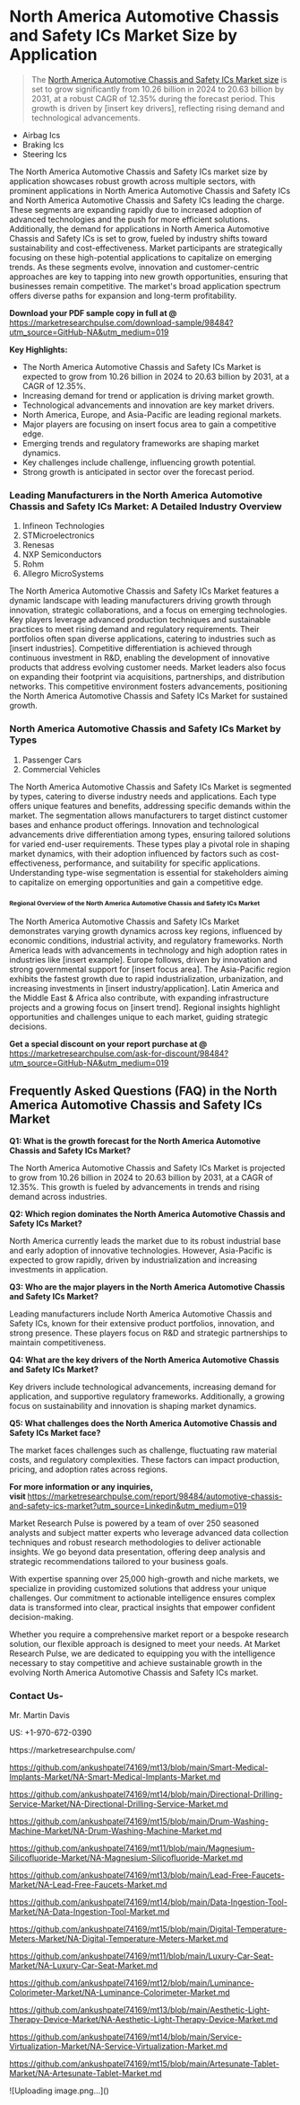 <h1>North America Automotive Chassis and Safety ICs Market&nbsp;Size by Application</h1><blockquote><p>The <a href="https://marketresearchpulse.com/download-sample/98484?utm_source=GitHub-NA&amp;utm_medium=019">North America Automotive Chassis and Safety ICs Market size</a> is set to grow significantly from 10.26 billion in 2024 to 20.63 billion by 2031, at a robust CAGR of 12.35% during the forecast period. This growth is driven by [insert key drivers], reflecting rising demand and technological advancements.</p></blockquote><ul><li>Airbag Ics<li> Braking Ics<li> Steering Ics</li></ul><p>The North America Automotive Chassis and Safety ICs market size by application showcases robust growth across multiple sectors, with prominent applications in North America Automotive Chassis and Safety ICs and North America Automotive Chassis and Safety ICs leading the charge. These segments are expanding rapidly due to increased adoption of advanced technologies and the push for more efficient solutions. Additionally, the demand for applications in North America Automotive Chassis and Safety ICs is set to grow, fueled by industry shifts toward sustainability and cost-effectiveness. Market participants are strategically focusing on these high-potential applications to capitalize on emerging trends. As these segments evolve, innovation and customer-centric approaches are key to tapping into new growth opportunities, ensuring that businesses remain competitive. The market's broad application spectrum offers diverse paths for expansion and long-term profitability.</p><p><strong>Download your PDF sample copy in full at @ </strong><a href="https://marketresearchpulse.com/download-sample/98484?utm_source=GitHub-NA&amp;utm_medium=019">https://marketresearchpulse.com/download-sample/98484?utm_source=GitHub-NA&amp;utm_medium=019</a></p><p><strong>Key Highlights: </strong></p><ul><li>The North America Automotive Chassis and Safety ICs Market is expected to grow from 10.26 billion in 2024 to 20.63 billion by 2031, at a CAGR of 12.35%.</li><li>Increasing demand for trend or application is driving market growth.</li><li>Technological advancements and innovation are key market drivers.</li><li>North America, Europe, and Asia-Pacific are leading regional markets.</li><li>Major players are focusing on insert focus area to gain a competitive edge.</li><li>Emerging trends and regulatory frameworks are shaping market dynamics.</li><li>Key challenges include challenge, influencing growth potential.</li><li>Strong growth is anticipated in sector over the forecast period.</li></ul><h3>Leading Manufacturers in the North America Automotive Chassis and Safety ICs Market: A Detailed Industry Overview</h3><ol><li>Infineon Technologies</li><li>STMicroelectronics</li><li>Renesas</li><li>NXP Semiconductors</li><li>Rohm</li><li>Allegro MicroSystems</li></ol><div class="flex max-w-full flex-col flex-grow"><div class="min-h-8 text-message flex w-full flex-col items-end gap-2 whitespace-normal break-words [.text-message+&amp;]:mt-5" dir="auto" data-message-author-role="assistant" data-message-id="fd8432e4-4910-450d-b182-61b7bfb0a01f" data-message-model-slug="gpt-4o"><div class="flex w-full flex-col gap-1 empty:hidden first:pt-[3px]"><div class="markdown prose w-full break-words dark:prose-invert light"><p>The North America Automotive Chassis and Safety ICs Market features a dynamic landscape with leading manufacturers driving growth through innovation, strategic collaborations, and a focus on emerging technologies. Key players leverage advanced production techniques and sustainable practices to meet rising demand and regulatory requirements. Their portfolios often span diverse applications, catering to industries such as [insert industries]. Competitive differentiation is achieved through continuous investment in R&amp;D, enabling the development of innovative products that address evolving customer needs. Market leaders also focus on expanding their footprint via acquisitions, partnerships, and distribution networks. This competitive environment fosters advancements, positioning the North America Automotive Chassis and Safety ICs Market for sustained growth.</p></div></div></div></div><h3>North America Automotive Chassis and Safety ICs Market by Types</h3><ol><li>Passenger Cars<li> Commercial Vehicles</li></ol><div class="flex max-w-full flex-col flex-grow"><div class="min-h-8 text-message flex w-full flex-col items-end gap-2 whitespace-normal break-words [.text-message+&amp;]:mt-5" dir="auto" data-message-author-role="assistant" data-message-id="084470be-0bb7-4664-bddf-5156b4f41249" data-message-model-slug="gpt-4o-mini"><div class="flex w-full flex-col gap-1 empty:hidden first:pt-[3px]"><div class="markdown prose w-full break-words dark:prose-invert light"><p>The North America Automotive Chassis and Safety ICs Market is segmented by types, catering to diverse industry needs and applications. Each type offers unique features and benefits, addressing specific demands within the market. The segmentation allows manufacturers to target distinct customer bases and enhance product offerings. Innovation and technological advancements drive differentiation among types, ensuring tailored solutions for varied end-user requirements. These types play a pivotal role in shaping market dynamics, with their adoption influenced by factors such as cost-effectiveness, performance, and suitability for specific applications. Understanding type-wise segmentation is essential for stakeholders aiming to capitalize on emerging opportunities and gain a competitive edge.</p></div></div></div></div><h3><span style="font-size: 11px;">Regional Overview of the North America Automotive Chassis and Safety ICs Market</span></h3><div class="flex max-w-full flex-col flex-grow"><div class="min-h-8 text-message flex w-full flex-col items-end gap-2 whitespace-normal break-words [.text-message+&amp;]:mt-5" dir="auto" data-message-author-role="assistant" data-message-id="e9038762-ce64-4e30-91c9-9bd413514231" data-message-model-slug="gpt-4o-mini"><div class="flex w-full flex-col gap-1 empty:hidden first:pt-[3px]"><div class="markdown prose w-full break-words dark:prose-invert light"><p>The North America Automotive Chassis and Safety ICs Market demonstrates varying growth dynamics across key regions, influenced by economic conditions, industrial activity, and regulatory frameworks. North America leads with advancements in technology and high adoption rates in industries like [insert example]. Europe follows, driven by innovation and strong governmental support for [insert focus area]. The Asia-Pacific region exhibits the fastest growth due to rapid industrialization, urbanization, and increasing investments in [insert industry/application]. Latin America and the Middle East &amp; Africa also contribute, with expanding infrastructure projects and a growing focus on [insert trend]. Regional insights highlight opportunities and challenges unique to each market, guiding strategic decisions.</p></div></div></div></div><p><strong>Get a special discount on your report purchase at @ </strong><a href="https://marketresearchpulse.com/ask-for-discount/98484?utm_source=GitHub-NA&amp;utm_medium=019">https://marketresearchpulse.com/ask-for-discount/98484?utm_source=GitHub-NA&amp;utm_medium=019</a></p><h2>Frequently Asked Questions (FAQ) in the North America Automotive Chassis and Safety ICs Market</h2><p><strong>Q1: What is the growth forecast for the North America Automotive Chassis and Safety ICs Market?</strong></p><p>The North America Automotive Chassis and Safety ICs Market is projected to grow from 10.26 billion in 2024 to 20.63 billion by 2031, at a CAGR of 12.35%. This growth is fueled by advancements in trends and rising demand across industries.</p><p><strong>Q2: Which region dominates the North America Automotive Chassis and Safety ICs Market?</strong></p><p>North America currently leads the market due to its robust industrial base and early adoption of innovative technologies. However, Asia-Pacific is expected to grow rapidly, driven by industrialization and increasing investments in application.</p><p><strong>Q3: Who are the major players in the North America Automotive Chassis and Safety ICs Market?</strong></p><p>Leading manufacturers include North America Automotive Chassis and Safety ICs, known for their extensive product portfolios, innovation, and strong presence. These players focus on R&amp;D and strategic partnerships to maintain competitiveness.</p><p><strong>Q4: What are the key drivers of the North America Automotive Chassis and Safety ICs Market?</strong></p><p>Key drivers include technological advancements, increasing demand for application, and supportive regulatory frameworks. Additionally, a growing focus on sustainability and innovation is shaping market dynamics.</p><p><strong>Q5: What challenges does the North America Automotive Chassis and Safety ICs Market face?</strong></p><p>The market faces challenges such as challenge, fluctuating raw material costs, and regulatory complexities. These factors can impact production, pricing, and adoption rates across regions.</p><p><strong>For more information or any inquiries, visit&nbsp;</strong><a href="https://marketresearchpulse.com/report/98484/automotive-chassis-and-safety-ics-market?utm_source=Linkedin&utm_medium=019">https://marketresearchpulse.com/report/98484/automotive-chassis-and-safety-ics-market?utm_source=Linkedin&utm_medium=019</a></p><p>Market Research Pulse is powered by a team of over 250 seasoned analysts and subject matter experts who leverage advanced data collection techniques and robust research methodologies to deliver actionable insights. We go beyond data presentation, offering deep analysis and strategic recommendations tailored to your business goals.</p><p>With expertise spanning over 25,000 high-growth and niche markets, we specialize in providing customized solutions that address your unique challenges. Our commitment to actionable intelligence ensures complex data is transformed into clear, practical insights that empower confident decision-making.</p><p>Whether you require a comprehensive market report or a bespoke research solution, our flexible approach is designed to meet your needs. At Market Research Pulse, we are dedicated to equipping you with the intelligence necessary to stay competitive and achieve sustainable growth in the evolving North America Automotive Chassis and Safety ICs market.</p><h3><strong>Contact Us-</strong></h3><p>Mr. Martin Davis</p><p>US: +1-970-672-0390</p><p>https://marketresearchpulse.com/</p><p><a href="https://github.com/ankushpatel74169/mt13/blob/main/Smart-Medical-Implants-Market/NA-Smart-Medical-Implants-Market.md">https://github.com/ankushpatel74169/mt13/blob/main/Smart-Medical-Implants-Market/NA-Smart-Medical-Implants-Market.md</a></p><p><a href="https://github.com/ankushpatel74169/mt14/blob/main/Directional-Drilling-Service-Market/NA-Directional-Drilling-Service-Market.md">https://github.com/ankushpatel74169/mt14/blob/main/Directional-Drilling-Service-Market/NA-Directional-Drilling-Service-Market.md</a></p><p><a href="https://github.com/ankushpatel74169/mt15/blob/main/Drum-Washing-Machine-Market/NA-Drum-Washing-Machine-Market.md">https://github.com/ankushpatel74169/mt15/blob/main/Drum-Washing-Machine-Market/NA-Drum-Washing-Machine-Market.md</a></p><p><a href="https://github.com/ankushpatel74169/mt11/blob/main/Magnesium-Silicofluoride-Market/NA-Magnesium-Silicofluoride-Market.md">https://github.com/ankushpatel74169/mt11/blob/main/Magnesium-Silicofluoride-Market/NA-Magnesium-Silicofluoride-Market.md</a></p><p><a href="https://github.com/ankushpatel74169/mt13/blob/main/Lead-Free-Faucets-Market/NA-Lead-Free-Faucets-Market.md">https://github.com/ankushpatel74169/mt13/blob/main/Lead-Free-Faucets-Market/NA-Lead-Free-Faucets-Market.md</a></p><p><a href="https://github.com/ankushpatel74169/mt14/blob/main/Data-Ingestion-Tool-Market/NA-Data-Ingestion-Tool-Market.md">https://github.com/ankushpatel74169/mt14/blob/main/Data-Ingestion-Tool-Market/NA-Data-Ingestion-Tool-Market.md</a></p><p><a href="https://github.com/ankushpatel74169/mt15/blob/main/Digital-Temperature-Meters-Market/NA-Digital-Temperature-Meters-Market.md">https://github.com/ankushpatel74169/mt15/blob/main/Digital-Temperature-Meters-Market/NA-Digital-Temperature-Meters-Market.md</a></p><p><a href="https://github.com/ankushpatel74169/mt11/blob/main/Luxury-Car-Seat-Market/NA-Luxury-Car-Seat-Market.md">https://github.com/ankushpatel74169/mt11/blob/main/Luxury-Car-Seat-Market/NA-Luxury-Car-Seat-Market.md</a></p><p><a href="https://github.com/ankushpatel74169/mt12/blob/main/Luminance-Colorimeter-Market/NA-Luminance-Colorimeter-Market.md">https://github.com/ankushpatel74169/mt12/blob/main/Luminance-Colorimeter-Market/NA-Luminance-Colorimeter-Market.md</a></p><p><a href="https://github.com/ankushpatel74169/mt13/blob/main/Aesthetic-Light-Therapy-Device-Market/NA-Aesthetic-Light-Therapy-Device-Market.md">https://github.com/ankushpatel74169/mt13/blob/main/Aesthetic-Light-Therapy-Device-Market/NA-Aesthetic-Light-Therapy-Device-Market.md</a></p><p><a href="https://github.com/ankushpatel74169/mt14/blob/main/Service-Virtualization-Market/NA-Service-Virtualization-Market.md">https://github.com/ankushpatel74169/mt14/blob/main/Service-Virtualization-Market/NA-Service-Virtualization-Market.md</a></p><p><a href="https://github.com/ankushpatel74169/mt15/blob/main/Artesunate-Tablet-Market/NA-Artesunate-Tablet-Market.md">https://github.com/ankushpatel74169/mt15/blob/main/Artesunate-Tablet-Market/NA-Artesunate-Tablet-Market.md</a></p>
![Uploading image.png…]()
